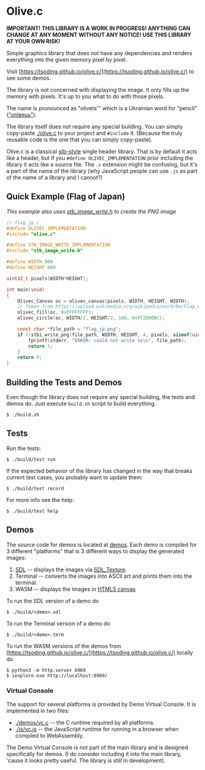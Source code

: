 # Olive.c

**IMPORTANT! THIS LIBRARY IS A WORK IN PROGRESS! ANYTHING CAN CHANGE AT ANY MOMENT WITHOUT ANY NOTICE! USE THIS LIBRARY AT YOUR OWN RISK!**

Simple graphics library that does not have any dependencies and renders everything into the given memory pixel by pixel.

Visit [https://tsoding.github.io/olive.c/](https://tsoding.github.io/olive.c/) to see some demos.

The library is not concerned with displaying the image. It only fills up the memory with pixels. It's up to you what to do with those pixels.

The name is pronounced as "olivets'" which is a Ukrainian word for "pencil" (["олівець"](https://translate.google.com/?sl=uk&tl=en&text=%D0%BE%D0%BB%D1%96%D0%B2%D0%B5%D1%86%D1%8C&op=translate)).

The library itself does not require any special building. You can simply copy-paste [./olive.c](./olive.c) to your project and `#include` it. (Because the truly reusable code is the one that you can simply copy-paste).

Olive.c is a classical [stb-style](https://github.com/nothings/stb) single header library. That is by default it acts like a header, but if you `#define OLIVEC_IMPLEMENTATION` prior including the library it acts like a source file. The `.c` extension might be confusing, but it's a part of the name of the library (why JavaScript people can use `.js` as part of the name of a library and I cannot?)

## Quick Example (Flag of Japan)

*This example also uses [stb_image_write.h](https://raw.githubusercontent.com/nothings/stb/master/stb_image_write.h) to create the PNG image*

```c
// flag_jp.c
#define OLIVEC_IMPLEMENTATION
#include "olive.c"

#define STB_IMAGE_WRITE_IMPLEMENTATION
#include "stb_image_write.h"

#define WIDTH 900
#define HEIGHT 600

uint32_t pixels[WIDTH*HEIGHT];

int main(void)
{
    Olivec_Canvas oc = olivec_canvas(pixels, WIDTH, HEIGHT, WIDTH);
    // Taken from https://upload.wikimedia.org/wikipedia/en/9/9e/Flag_of_Japan.svg
    olivec_fill(oc, 0xFFFFFFFF);
    olivec_circle(oc, WIDTH/2, HEIGHT/2, 180, 0xFF2D00BC);

    const char *file_path = "flag_jp.png";
    if (!stbi_write_png(file_path, WIDTH, HEIGHT, 4, pixels, sizeof(uint32_t)*WIDTH)) {
        fprintf(stderr, "ERROR: could not write %s\n", file_path);
        return 1;
    }
    return 0;
}
```

## Building the Tests and Demos

Even though the library does not require any special building, the tests and demos do. Just execute `build.sh` script to build everything.

```console
$ ./build.sh
```

## Tests

Run the tests:

```console
$ ./build/test run
```

If the expected behavior of the library has changed in the way that breaks current test cases, you probably want to update them:

```console
$ ./build/test record
```

For more info see the help:

```console
$ ./build/test help
```

## Demos

The source code for demos is located at [demos](./demos/). Each demo is compiled for 3 different "platforms" that is 3 different ways to display the generated images:

1. [SDL](https://www.libsdl.org/) -- displays the images via [SDL_Texture](https://wiki.libsdl.org/SDL_Texture).
2. Terminal -- converts the images into ASCII art and prints them into the terminal.
3. WASM -- displays the images in [HTML5 canvas](https://developer.mozilla.org/en-US/docs/Web/API/Canvas_API)

To run the SDL version of a demo do

```console
$ ./build/<demo>.sdl
```

To run the Terminal version of a demo do

```console
$ ./build/<demo>.term
```

To run the WASM versions of the demos from [https://tsoding.github.io/olive.c/](https://tsoding.github.io/olive.c/) locally do

```console
$ python3 -m http.server 6969
$ iexplore.exe http://localhost:6969/
```

### Virtual Console

The support for several platforms is provided by Demo Virtual Console. It is implemented in two files:

- [./demos/vc.c](./demos/vc.c) -- the C runtime required by all platforms.
- [./js/vc.js](./js/vc.js) -- the JavaScript runtime for running in a browser when compiled to WebAssembly.

The Demo Virtual Console is not part of the main library and is designed specifically for demos. (I do consider including it into the main library, 'cause it looks pretty useful. The library is still in development).
